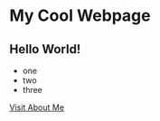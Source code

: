 # My Cool Webpage

## Hello World!

- one
- two
- three

[Visit About Me][AB]

[AB]: /aboutme.html "About Me"
